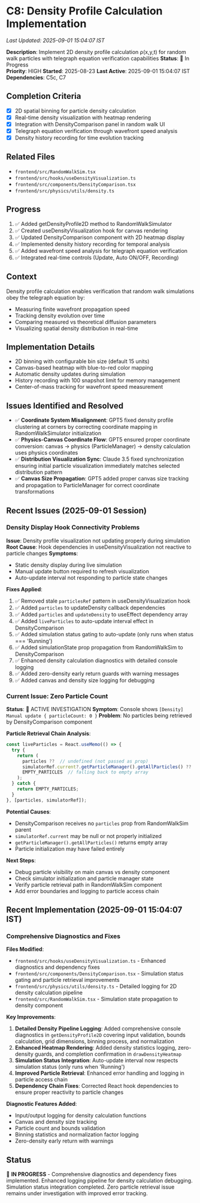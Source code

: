 # C8: Density Profile Calculation Implementation
*Last Updated: 2025-09-01 15:04:07 IST*

**Description**: Implement 2D density profile calculation ρ(x,y,t) for random walk particles with telegraph equation verification capabilities
**Status**: 🔄 In Progress  
**Priority**: HIGH
**Started**: 2025-08-23
**Last Active**: 2025-09-01 15:04:07 IST
**Dependencies**: C5c, C7

## Completion Criteria
- [x] 2D spatial binning for particle density calculation
- [x] Real-time density visualization with heatmap rendering
- [x] Integration with DensityComparison panel in random walk UI
- [x] Telegraph equation verification through wavefront speed analysis
- [x] Density history recording for time evolution tracking

## Related Files
- `frontend/src/RandomWalkSim.tsx`
- `frontend/src/hooks/useDensityVisualization.ts`
- `frontend/src/components/DensityComparison.tsx`
- `frontend/src/physics/utils/density.ts`

## Progress
1. ✅ Added getDensityProfile2D method to RandomWalkSimulator
2. ✅ Created useDensityVisualization hook for canvas rendering
3. ✅ Updated DensityComparison component with 2D heatmap display
4. ✅ Implemented density history recording for temporal analysis
5. ✅ Added wavefront speed analysis for telegraph equation verification
6. ✅ Integrated real-time controls (Update, Auto ON/OFF, Recording)

## Context
Density profile calculation enables verification that random walk simulations obey the telegraph equation by:
- Measuring finite wavefront propagation speed
- Tracking density evolution over time
- Comparing measured vs theoretical diffusion parameters
- Visualizing spatial density distribution in real-time

## Implementation Details
- 2D binning with configurable bin size (default 15 units)
- Canvas-based heatmap with blue-to-red color mapping
- Automatic density updates during simulation
- History recording with 100 snapshot limit for memory management
- Center-of-mass tracking for wavefront speed measurement

## Issues Identified and Resolved
- ✅ **Coordinate System Misalignment**: GPT5 fixed density profile clustering at corners by correcting coordinate mapping in RandomWalkSimulator initialization
- ✅ **Physics-Canvas Coordinate Flow**: GPT5 ensured proper coordinate conversion: canvas → physics (ParticleManager) → density calculation uses physics coordinates
- ✅ **Distribution Visualization Sync**: Claude 3.5 fixed synchronization ensuring initial particle visualization immediately matches selected distribution pattern
- ✅ **Canvas Size Propagation**: GPT5 added proper canvas size tracking and propagation to ParticleManager for correct coordinate transformations

## Recent Issues (2025-09-01 Session)

### Density Display Hook Connectivity Problems
**Issue**: Density profile visualization not updating properly during simulation
**Root Cause**: Hook dependencies in useDensityVisualization not reactive to particle changes
**Symptoms**: 
- Static density display during live simulation
- Manual update button required to refresh visualization
- Auto-update interval not responding to particle state changes

**Fixes Applied**:
1. ✅ Removed stale `particlesRef` pattern in useDensityVisualization hook
2. ✅ Added `particles` to updateDensity callback dependencies 
3. ✅ Added `particles` and `updateDensity` to useEffect dependency array
4. ✅ Added `liveParticles` to auto-update interval effect in DensityComparison
5. ✅ Added simulation status gating to auto-update (only runs when status === 'Running')
6. ✅ Added simulationState prop propagation from RandomWalkSim to DensityComparison
7. ✅ Enhanced density calculation diagnostics with detailed console logging
8. ✅ Added zero-density early return guards with warning messages
9. ✅ Added canvas and density size logging for debugging

### Current Issue: Zero Particle Count
**Status**: 🔄 ACTIVE INVESTIGATION
**Symptom**: Console shows `[Density] Manual update { particleCount: 0 }`
**Problem**: No particles being retrieved by DensityComparison component

**Particle Retrieval Chain Analysis**:
```typescript
const liveParticles = React.useMemo(() => {
  try {
    return (
      particles ??  // undefined (not passed as prop)
      simulatorRef.current?.getParticleManager().getAllParticles() ??  // returning empty
      EMPTY_PARTICLES  // falling back to empty array
    );
  } catch {
    return EMPTY_PARTICLES;
  }
}, [particles, simulatorRef]);
```

**Potential Causes**:
- DensityComparison receives no `particles` prop from RandomWalkSim parent
- `simulatorRef.current` may be null or not properly initialized
- `getParticleManager().getAllParticles()` returns empty array
- Particle initialization may have failed entirely

**Next Steps**:
- Debug particle visibility on main canvas vs density component
- Check simulator initialization and particle manager state
- Verify particle retrieval path in RandomWalkSim component
- Add error boundaries and logging to particle access chain

## Recent Implementation (2025-09-01 15:04:07 IST)

### Comprehensive Diagnostics and Fixes
**Files Modified**: 
- `frontend/src/hooks/useDensityVisualization.ts` - Enhanced diagnostics and dependency fixes
- `frontend/src/components/DensityComparison.tsx` - Simulation status gating and particle retrieval improvements
- `frontend/src/physics/utils/density.ts` - Detailed logging for 2D density calculation pipeline
- `frontend/src/RandomWalkSim.tsx` - Simulation state propagation to density component

**Key Improvements**:
1. **Detailed Density Pipeline Logging**: Added comprehensive console diagnostics in `getDensityProfile2D` covering input validation, bounds calculation, grid dimensions, binning process, and normalization
2. **Enhanced Heatmap Rendering**: Added density statistics logging, zero-density guards, and completion confirmation in `drawDensityHeatmap`
3. **Simulation Status Integration**: Auto-update interval now respects simulation status (only runs when 'Running')
4. **Improved Particle Retrieval**: Enhanced error handling and logging in particle access chain
5. **Dependency Chain Fixes**: Corrected React hook dependencies to ensure proper reactivity to particle changes

**Diagnostic Features Added**:
- Input/output logging for density calculation functions
- Canvas and density size tracking
- Particle count and bounds validation
- Binning statistics and normalization factor logging
- Zero-density early return with warnings

## Status
🔄 **IN PROGRESS** - Comprehensive diagnostics and dependency fixes implemented. Enhanced logging pipeline for density calculation debugging. Simulation status integration completed. Zero particle retrieval issue remains under investigation with improved error tracking.
